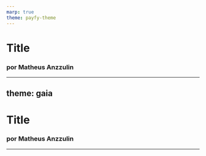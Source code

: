 ```yaml
---
marp: true
theme: payfy-theme
---
```

# Title
### por Matheus Anzzulin
---
theme: gaia
---
# Title
### por Matheus Anzzulin
---
